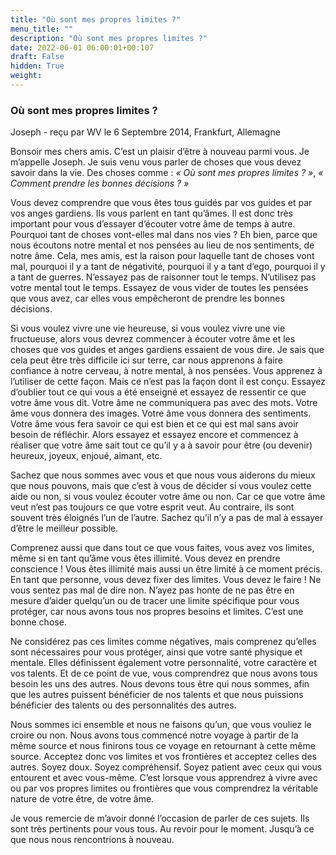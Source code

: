 ```yaml
---
title: "Où sont mes propres limites ?"
menu_title: ""
description: "Où sont mes propres limites ?"
date: 2022-06-01 06:00:01+00:107
draft: False
hidden: True
weight:
---
```

### Où sont mes propres limites ?

Joseph - reçu par WV le 6 Septembre 2014, Frankfurt, Allemagne

Bonsoir mes chers amis. C’est un plaisir d’être à nouveau parmi vous. Je m’appelle Joseph. Je suis venu vous parler de choses que vous devez savoir dans la vie. Des choses comme : *« Où sont mes propres limites ? »*, *« Comment prendre les bonnes décisions ? »*

Vous devez comprendre que vous êtes tous guidés par vos guides et par vos anges gardiens. Ils vous parlent en tant qu’âmes. Il est donc très important pour vous d’essayer d’écouter votre âme de temps à autre. Pourquoi tant de choses vont-elles mal dans nos vies ? Eh bien, parce que nous écoutons notre mental et nos pensées au lieu de nos sentiments, de notre âme. Cela, mes amis, est la raison pour laquelle tant de choses vont mal, pourquoi il y a tant de négativité, pourquoi il y a tant d’ego, pourquoi il y a tant de guerres. N’essayez pas de raisonner tout le temps. N’utilisez pas votre mental tout le temps. Essayez de vous vider de toutes les pensées que vous avez, car elles vous empêcheront de prendre les bonnes décisions.

Si vous voulez vivre une vie heureuse, si vous voulez vivre une vie fructueuse, alors vous devrez commencer à écouter votre âme et les choses que vos guides et anges gardiens essaient de vous dire. Je sais que cela peut être très difficile ici sur terre, car nous apprenons à faire confiance à notre cerveau, à notre mental, à nos pensées. Vous apprenez à l’utiliser de cette façon. Mais ce n’est pas la façon dont il est conçu. Essayez d’oublier tout ce qui vous a été enseigné et essayez de ressentir ce que votre âme vous dit. Votre âme ne communiquera pas avec des mots. Votre âme vous donnera des images. Votre âme vous donnera des sentiments. Votre âme vous fera savoir ce qui est bien et ce qui est mal sans avoir besoin de réfléchir. Alors essayez et essayez encore et commencez à réaliser que votre âme sait tout ce qu’il y a à savoir pour être (ou devenir) heureux, joyeux, enjoué, aimant, etc.

Sachez que nous sommes avec vous et que nous vous aiderons du mieux que nous pouvons, mais que c’est à vous de décider si vous voulez cette aide ou non, si vous voulez écouter votre âme ou non. Car ce que votre âme veut n’est pas toujours ce que votre esprit veut. Au contraire, ils sont souvent très éloignés l’un de l’autre. Sachez qu’il n’y a pas de mal à essayer d’être le meilleur possible.

Comprenez aussi que dans tout ce que vous faites, vous avez vos limites, même si en tant qu’âme vous êtes illimité. Vous devez en prendre conscience ! Vous êtes illimité mais aussi un être limité à ce moment précis. En tant que personne, vous devez fixer des limites. Vous devez le faire ! Ne vous sentez pas mal de dire non. N’ayez pas honte de ne pas être en mesure d’aider quelqu’un ou de tracer une limite spécifique pour vous protéger, car nous avons tous nos propres besoins et limites. C’est une bonne chose.

Ne considérez pas ces limites comme négatives, mais comprenez qu’elles sont nécessaires pour vous protéger, ainsi que votre santé physique et mentale. Elles définissent également votre personnalité, votre caractère et vos talents. Et de ce point de vue, vous comprendrez que nous avons tous besoin les uns des autres. Nous devons tous être qui nous sommes, afin que les autres puissent bénéficier de nos talents et que nous puissions bénéficier des talents ou des personnalités des autres.

Nous sommes ici ensemble et nous ne faisons qu’un, que vous vouliez le croire ou non. Nous avons tous commencé notre voyage à partir de la même source et nous finirons tous ce voyage en retournant à cette même source. Acceptez donc vos limites et vos frontières et acceptez celles des autres. Soyez doux. Soyez compréhensif. Soyez patient avec ceux qui vous entourent et avec vous-même. C’est lorsque vous apprendrez à vivre avec ou par vos propres limites ou frontières que vous comprendrez la véritable nature de votre être, de votre âme.

Je vous remercie de m’avoir donné l’occasion de parler de ces sujets. Ils sont très pertinents pour vous tous. Au revoir pour le moment. Jusqu’à ce que nous nous rencontrions à nouveau.
